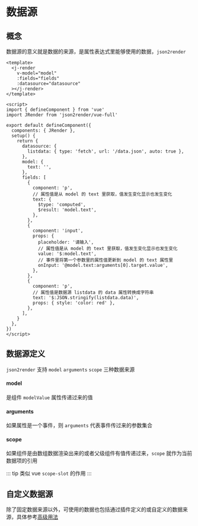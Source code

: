 # 数据源

## 概念

数据源的意义就是数据的来源，是属性表达式里能够使用的数据，`json2render`

```vue
<template>
  <j-render
    v-model="model"
    :fields="fields"
    :datasource="datasource"
  ></j-render>
</template>

<script>
import { defineComponent } from 'vue'
import JRender from 'json2render/vue-full'

export default defineComponent({
  components: { JRender },
  setup() {
    return {
      datasource: {
        listdata: { type: 'fetch', url: '/data.json', auto: true },
      },
      model: {
        text: '',
      },
      fields: [
        {
          component: 'p',
          // 属性值是从 model 的 text 里获取，值发生变化显示也发生变化
          text: {
            $type: 'computed',
            $result: 'model.text',
          },
        },
        {
          component: 'input',
          props: {
            placeholder: '请输入',
            // 属性值是从 model 的 text 里获取，值发生变化显示也发生变化
            value: '$:model.text',
            // 事件里将第一个参数里的属性值更新到 model 的 text 属性里
            onInput: '@model.text:arguments[0].target.value',
          },
        },
        {
          component: 'p',
          // 属性值是数据源 listdata 的 data 属性转换成字符串
          text: '$:JSON.stringify(listdata.data)',
          props: { style: 'color: red' },
        },
      ],
    }
  },
})
</script>
```

## 数据源定义

`json2render` 支持 `model` `arguments` `scope` 三种数据来源

#### model

是组件 `modelValue` 属性传递过来的值

#### arguments

如果属性是一个事件，则 `arguments` 代表事件传过来的参数集合

#### scope

如果组件是由数组数据渲染出来的或者父级组件有值传递过来，`scope` 就作为当前数据项的引用

::: tip
类似 vue `scope-slot` 的作用
:::

## 自定义数据源

除了固定数据来源以外，可使用的数据也包括通过插件定义的或自定义的数据来源，具体参考[高级用法](./setup.html)
